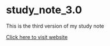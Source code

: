 # study_note_3.0

This is the third version of my study note

[Click here to visit website](https://jekb2019.github.io/study_note_3.0/)
